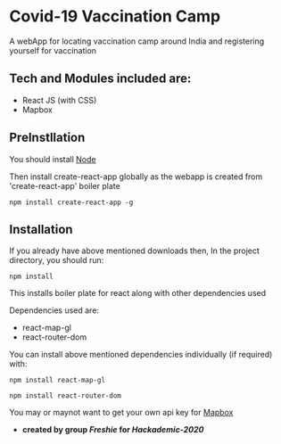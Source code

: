 # Covid-19 Vaccination Camp

A webApp for locating vaccination camp around India and registering yourself for vaccination

## Tech and Modules included are:
- React JS (with CSS)
- Mapbox

## PreInstllation
You should install [Node](https://nodejs.org/en/download/)

Then install create-react-app globally as the webapp is created from 'create-react-app' boiler plate

`npm install create-react-app -g`

## Installation
If you already have above mentioned downloads then,
In the project directory, you should run:

`npm install `

This installs boiler plate for react along with other dependencies used

Dependencies used are:
- react-map-gl
- react-router-dom

You can install above mentioned dependencies individually (if required) with:

`npm install react-map-gl`

`npm install react-router-dom`

You may or maynot want to get your own api key for [Mapbox](https://account.mapbox.com/access-tokens/create)

- **created by group _Freshie_ for _Hackademic-2020_**
